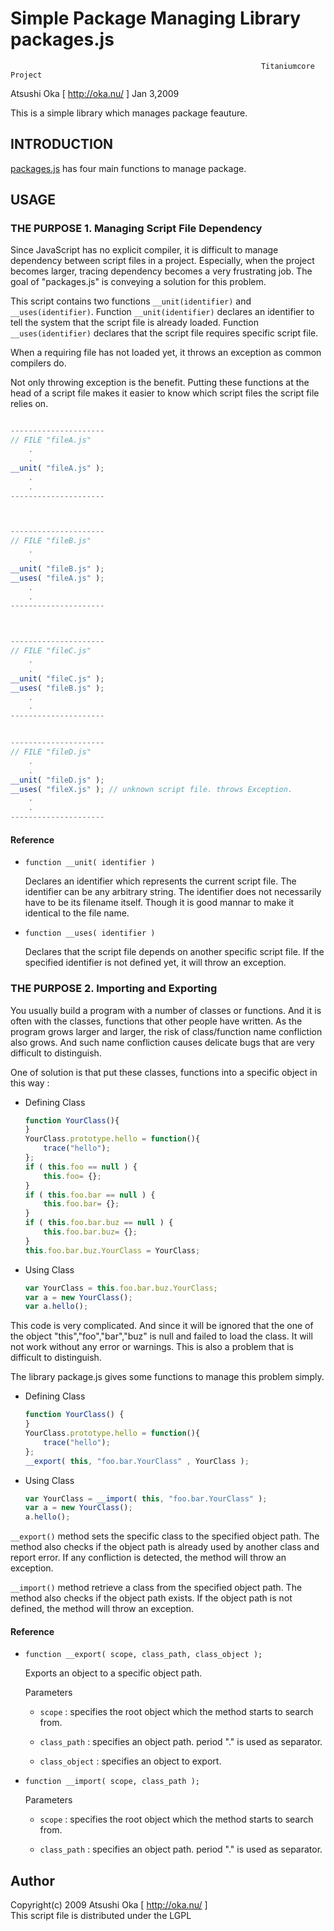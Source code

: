
# Simple Package Managing Library packages.js

                                                            Titaniumcore Project

Atsushi Oka [ http://oka.nu/ ]                                        Jan 3,2009

This is a simple library which manages package feauture.

## INTRODUCTION

[packages.js](packages.js) has four main functions to manage package.

## USAGE

### THE PURPOSE 1. Managing Script File Dependency

Since JavaScript has no explicit compiler, it is difficult to manage
dependency between script files in a project. Especially, when the project
becomes larger, tracing dependency becomes a very frustrating job.  The
goal of "packages.js" is conveying a solution for this problem.

This script contains two functions `__unit(identifier)` and
`__uses(identifier)`.  Function `__unit(identifier)` declares an identifier to
tell the system that the script file is already loaded. Function
`__uses(identifier)` declares that the script file requires specific script
file.

When a requiring file has not loaded yet, it throws an exception as
common compilers do.

Not only throwing exception is the benefit.  Putting these functions at
the head of a script file makes it easier to know which script files the
script file relies on.

```javascript

---------------------
// FILE "fileA.js"
    .
    .
__unit( "fileA.js" );
    .
    .
---------------------



---------------------
// FILE "fileB.js"
    .
    .
__unit( "fileB.js" );
__uses( "fileA.js" );
    .
    .
---------------------



---------------------
// FILE "fileC.js"
    .
    .
__unit( "fileC.js" );
__uses( "fileB.js" );
    .
    .
---------------------


---------------------
// FILE "fileD.js"
    .
    .
__unit( "fileD.js" );
__uses( "fileX.js" ); // unknown script file. throws Exception.
    .
    .
---------------------
```

#### Reference

- `function __unit( identifier )`

  Declares an identifier which represents the current script file. The
  identifier can be any arbitrary string. The identifier does not
  necessarily have to be its filename itself. Though it is good mannar to
  make it identical to the file name.

- `function __uses( identifier )`

  Declares that the script file depends on another specific script
  file.  If the specified identifier is not defined yet, it will throw
  an exception.

### THE PURPOSE 2. Importing and Exporting

You usually build a program with a number of classes or functions. And
it is often with the classes, functions that other people have written.
As the program grows larger and larger, the risk of class/function name
confliction also grows. And such name confliction causes delicate bugs
that are very difficult to distinguish.

One of solution is that put these classes, functions into a specific object
in this way :

  - Defining Class

    ```javascript
    function YourClass(){
    }
    YourClass.prototype.hello = function(){
        trace("hello");
    };
    if ( this.foo == null ) {
        this.foo= {};
    }
    if ( this.foo.bar == null ) {
        this.foo.bar= {};
    }
    if ( this.foo.bar.buz == null ) {
        this.foo.bar.buz= {};
    }
    this.foo.bar.buz.YourClass = YourClass;
    ```

  - Using Class

    ```javascript
    var YourClass = this.foo.bar.buz.YourClass;
    var a = new YourClass();
    var a.hello();
    ```

This code is very complicated. And since it will be ignored that the one of
the object "this","foo","bar","buz" is null and failed to load the class.
It will not work without any error or warnings.  This is also a problem
that is difficult to distinguish.

The library package.js gives some functions to manage this problem simply.

  - Defining Class

    ```javascript
    function YourClass() {
    }
    YourClass.prototype.hello = function(){
        trace("hello");
    };
    __export( this, "foo.bar.YourClass" , YourClass );
    ```

  - Using Class

    ```javascript
    var YourClass = __import( this, "foo.bar.YourClass" );
    var a = new YourClass();
    a.hello();
    ```

`__export()` method sets the specific class to the specified object path.
The method also checks if the object path is already used by another
class and report error. If any confliction is detected, the method will
throw an exception.

`__import()` method retrieve a class from the specified object path.
The method also checks if the object path exists. If the object path is
not defined, the method will throw an exception.

#### Reference

- `function __export( scope, class_path, class_object );`

  Exports an object to a specific object path.

  Parameters

  - `scope` : specifies the root object which the method starts to
    search from.

  - `class_path` : specifies an object path.  period "." is used as
    separator.

  - `class_object` : specifies an object to export.

- `function __import( scope, class_path );`

  Parameters

  - `scope` : specifies the root object which the method starts to
    search from.

  - `class_path` : specifies an object path.  period "." is used as
    separator.

## Author

Copyright(c) 2009 Atsushi Oka [ http://oka.nu/ ]  
This script file is distributed under the LGPL
